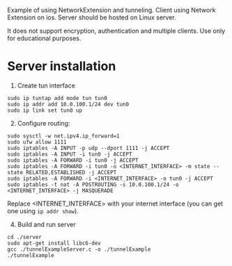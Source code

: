 
Example of using NetworkExtension and tunneling. Client using Network Extension on ios.
Server should be hosted on Linux server.

It does not support encryption, authentication and multiple clients.
Use only for educational purposes.


# Server installation

1. Create tun interface
```
sudo ip tuntap add mode tun tun0
sudo ip addr add 10.0.100.1/24 dev tun0
sudo ip link set tun0 up
```

2. Configure routing:
```
sudo sysctl -w net.ipv4.ip_forward=1
sudo ufw allow 1111
sudo iptables -A INPUT -p udp --dport 1111 -j ACCEPT
sudo iptables -A INPUT -i tun0 -j ACCEPT
sudo iptables -A FORWARD -i tun0 -j ACCEPT
sudo iptables -A FORWARD -i tun0 -o <INTERNET_INTERFACE> -m state --state RELATED,ESTABLISHED -j ACCEPT
sudo iptables -A FORWARD -i <INTERNET_INTERFACE> -o tun0 -j ACCEPT
sudo iptables -t nat -A POSTROUTING -s 10.0.100.1/24 -o <INTERNET_INTERFACE> -j MASQUERADE
```
Replace <INTERNET_INTERFACE> with your internet interface (you can get one using `ip addr show`).


4. Build and run server
```
cd ./server
sudo apt-get install libc6-dev
gcc ./tunnelExampleServer.c -o ./tunnelExample
./tunnelExample
```

